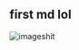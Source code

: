 ## first md lol

![imageshit](https://i.pinimg.com/736x/83/7a/82/837a82a7dba6824c512c09037ea7cdb6.jpg)
